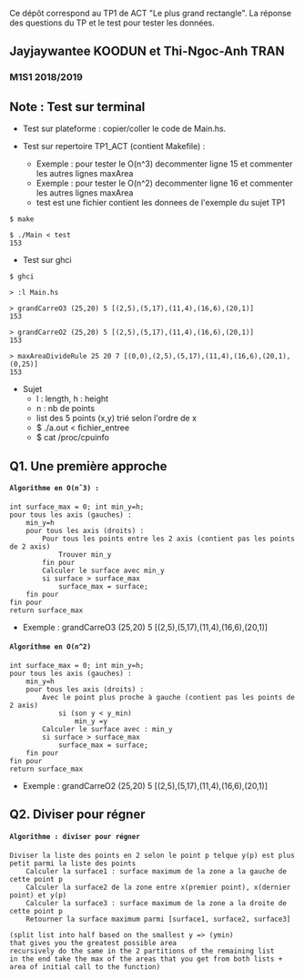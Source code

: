 
Ce dépôt correspond au TP1 de ACT "Le plus grand rectangle". La réponse des questions du TP et le test pour tester les données.

## Jayjaywantee KOODUN et Thi-Ngoc-Anh TRAN

### M1S1 2018/2019


## Note : Test sur terminal

- Test sur plateforme : copier/coller le code de Main.hs.

- Test sur repertoire TP1_ACT (contient Makefile) :
    + Exemple : pour tester le O(n^3) decommenter ligne 15 et commenter les autres lignes maxArea
    + Exemple : pour tester le O(n^2) decommenter ligne 16 et commenter les autres lignes maxArea
    + test est une fichier contient les donnees de l'exemple du sujet TP1
```
$ make

$ ./Main < test
153
```

- Test sur ghci
```
$ ghci

> :l Main.hs

> grandCarreO3 (25,20) 5 [(2,5),(5,17),(11,4),(16,6),(20,1)]
153

> grandCarreO2 (25,20) 5 [(2,5),(5,17),(11,4),(16,6),(20,1)]
153

> maxAreaDivideRule 25 20 7 [(0,0),(2,5),(5,17),(11,4),(16,6),(20,1),(0,25)]
153
```

- Sujet
    + l : length, h : height
    + n : nb de points
    + list des 5 points (x,y) trié selon l'ordre de x
    + $ ./a.out < fichier_entree
    + $ cat /proc/cpuinfo

## Q1. Une première approche

#### `Algorithme en O(nˆ3) :`
    int surface_max = 0; int min_y=h;
    pour tous les axis (gauches) :
        min_y=h
        pour tous les axis (droits) :
            Pour tous les points entre les 2 axis (contient pas les points de 2 axis)
                Trouver min_y
            fin pour
            Calculer le surface avec min_y
            si surface > surface_max
                surface_max = surface;
        fin pour
    fin pour
    return surface_max

- Exemple : grandCarreO3 (25,20) 5 [(2,5),(5,17),(11,4),(16,6),(20,1)]


#### `Algorithme en O(n^2)`
    int surface_max = 0; int min_y=h;
    pour tous les axis (gauches) :
        min_y=h
        pour tous les axis (droits) :
            Avec le point plus proche à gauche (contient pas les points de 2 axis)
                si (son y < y_min)
                    min_y =y
            Calculer le surface avec : min_y
            si surface > surface_max
                surface_max = surface;
        fin pour
    fin pour
    return surface_max
    
- Exemple : grandCarreO2 (25,20) 5 [(2,5),(5,17),(11,4),(16,6),(20,1)]

## Q2. Diviser pour régner
#### `Algorithme : diviser pour régner`
    Diviser la liste des points en 2 selon le point p telque y(p) est plus petit parmi la liste des points
        Calculer la surface1 : surface maximum de la zone a la gauche de cette point p
        Calculer la surface2 de la zone entre x(premier point), x(dernier point) et y(p)
        Calculer la surface3 : surface maximum de la zone a la droite de cette point p
        Retourner la surface maximum parmi [surface1, surface2, surface3]

    (split list into half based on the smallest y => (ymin)
    that gives you the greatest possible area
    recursively do the same in the 2 partitions of the remaining list
    in the end take the max of the areas that you get from both lists + area of initial call to the function)
